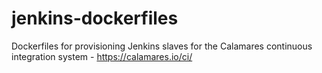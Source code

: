 # jenkins-dockerfiles
Dockerfiles for provisioning Jenkins slaves for the Calamares continuous integration system - https://calamares.io/ci/
